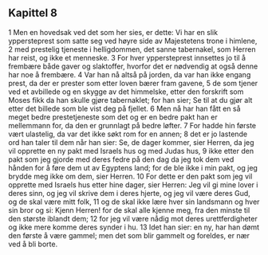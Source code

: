 ## Kapittel 8

1 Men en hovedsak ved det som her sies, er dette: Vi har en slik yppersteprest som satte seg ved høyre side av Majestetens trone i himlene,
2 med prestelig tjeneste i helligdommen, det sanne tabernakel, som Herren har reist, og ikke et menneske.
3 For hver yppersteprest innsettes jo til å frembære både gaver og slaktoffer, hvorfor det er nødvendig at også denne har noe å frembære.
4 Var han nå altså på jorden, da var han ikke engang prest, da der er prester som etter loven bærer fram gavene,
5 de som tjener ved et avbillede og en skygge av det himmelske, etter den forskrift som Moses fikk da han skulle gjøre tabernaklet; for han sier; Se til at du gjør alt etter det billede som ble vist deg på fjellet.
6 Men nå har han fått en så meget bedre prestetjeneste som det og er en bedre pakt han er mellemmann for, da den er grunnlagt på bedre løfter.
7 For hadde hin første vært ulastelig, da var det ikke søkt rom for en annen;
8 det er jo lastende ord han taler til dem når han sier: Se, de dager kommer, sier Herren, da jeg vil opprette en ny pakt med Israels hus og med Judas hus,
9 ikke etter den pakt som jeg gjorde med deres fedre på den dag da jeg tok dem ved hånden for å føre dem ut av Egyptens land; for de ble ikke i min pakt, og jeg brydde meg ikke om dem, sier Herren.
10 For dette er den pakt som jeg vil opprette med Israels hus etter hine dager, sier Herren: Jeg vil gi mine lover i deres sinn, og jeg vil skrive dem i deres hjerte, og jeg vil være deres Gud, og de skal være mitt folk,
11 og de skal ikke lære hver sin landsmann og hver sin bror og si: Kjenn Herren! for de skal alle kjenne meg, fra den minste til den største iblandt dem;
12 for jeg vil være nådig mot deres urettferdigheter og ikke mere komme deres synder i hu.
13 Idet han sier: en ny, har han dømt den første å være gammel; men det som blir gammelt og foreldes, er nær ved å bli borte.
